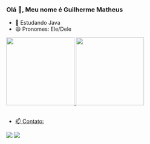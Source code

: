 ### Olá 👋, Meu nome é Guilherme Matheus





- 🌱 Estudando Java
- 😄 Pronomes: Ele/Dele

<div>
  <a href="https://github.com/guilhermem0101">
  <img height="180em" src="https://github-readme-stats.vercel.app/api?username=guilhermem0101&show_icons=true&theme=dark&include_all_commits=true&count_private=true"/>
  <img height="180em" src="https://github-readme-stats.vercel.app/api/top-langs/?username=guilhermem0101&layout=compact&langs_count=7&theme=dark"/>
</div>
 
##

- 📫 Contato: 
<div>
  <a href = "mailto:guilherme.sou@hotmail.com"><img src="https://img.shields.io/badge/Microsoft_Outlook-0078D4?style=for-the-badge&logo=microsoft-outlook&logoColor=white" target="_blank"></a>
  <a href="https://www.linkedin.com/in/guimatheus/" target="_blank"><img src="https://img.shields.io/badge/-LinkedIn-%230077B5?style=for-the-badge&logo=linkedin&logoColor=white" target="_blank"></a> 
 




